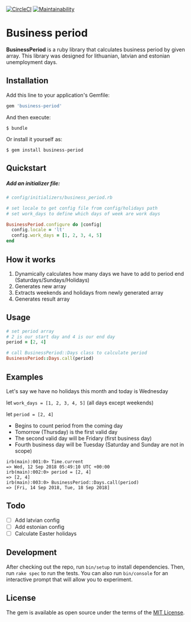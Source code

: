[![CircleCI](https://circleci.com/gh/matass/business-period.svg?style=svg&circle-token=4f56e9b7fe1047d59c9f74d518b9bf377fa04bf8)](https://github.com/matass/business-period)
[![Maintainability](https://api.codeclimate.com/v1/badges/4a92970cba0ed7292720/maintainability)](https://codeclimate.com/github/matass/business-period/maintainability)

# Business period

**BusinessPeriod** is a ruby library that calculates business period by given array.
This library was designed for lithuanian, latvian and estonian unemployment days.

## Installation

Add this line to your application's Gemfile:

```ruby
gem 'business-period'
```

And then execute:

    $ bundle

Or install it yourself as:

    $ gem install business-period

## Quickstart

##### Add an initializer file:

```ruby
# config/initializers/business_period.rb

# set locale to get config file from config/holidays path
# set work_days to define which days of week are work days

BusinessPeriod.configure do |config|
  config.locale = 'lt'
  config.work_days = [1, 2, 3, 4, 5]
end

```

## How it works

1. Dynamically calculates how many days we have to add to period end (Saturdays/Sundays/Holidays)
2. Generates new array
2. Extracts weekends and holidays from newly generated array
3. Generates result array

## Usage

```ruby
# set period array
# 2 is our start day and 4 is our end day
period = [2, 4]

# call BusinessPeriod::Days class to calculate period 
BusinessPeriod::Days.call(period)
```

## Examples
Let's say we have no holidays this month and today is Wednesday

let `work_days = [1, 2, 3, 4, 5]` (all days except weekends)

let `period = [2, 4]`

* Begins to count period from the coming day
* Tomorrow (Thursday) is the first valid day
* The second valid day will be Fridary (first business day)
* Fourth business day will be Tuesday (Saturday and Sunday are not in scope)

```console
irb(main):001:0> Time.current
=> Wed, 12 Sep 2018 05:49:10 UTC +00:00
irb(main):002:0> period = [2, 4]
=> [2, 4]
irb(main):003:0> BusinessPeriod::Days.call(period)
=> [Fri, 14 Sep 2018, Tue, 18 Sep 2018]
```

## Todo
- [ ] Add latvian config
- [ ] Add estonian config 
- [ ] Calculate Easter holidays 

## Development

After checking out the repo, run `bin/setup` to install dependencies. Then, run `rake spec` to run the tests. You can also run `bin/console` for an interactive prompt that will allow you to experiment.

## License

The gem is available as open source under the terms of the [MIT License](https://opensource.org/licenses/MIT).
